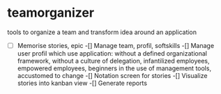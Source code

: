 # teamorganizer
tools to organize a team and transform idea around an application

- [ ] Memorise stories, epic
-[] Manage team, profil, softskills
-[] Manage user profil which use application: without a defined organizational framework, without a culture of delegation, infantilized employees, empowered employees, beginners in the use of management tools, accustomed to change
-[] Notation screen for stories
-[] Visualize stories into kanban view
-[] Generate reports
